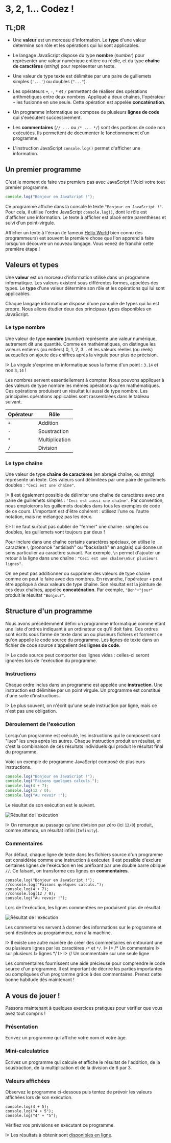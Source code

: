 # 3, 2, 1... Codez !

## TL;DR

* Une **valeur** est un morceau d'information. Le **type** d'une valeur détermine son rôle et les opérations qui lui sont applicables.

* Le langage JavaScript dispose du type **nombre** (*number*) pour représenter une valeur numérique entière ou réelle, et du type **chaîne de caractères** (*string*) pour représenter un texte.

* Une valeur de type texte est délimitée par une paire de guillemets simples (`'...'`) ou doubles (`"..."`).

* Les opérateurs `+`, `-`, `*` et `/` permettent de réaliser des opérations arithmétiques entre deux nombres. Appliqué à deux chaînes, l'opérateur `+` les fusionne en une seule. Cette opération est appelée **concaténation**.

* Un programme informatique se compose de plusieurs **lignes de code** qui s'exécutent successivement.

* Les **commentaires** (`// ...` ou `/* ... */`) sont des portions de code non exécutées. Ils permettent de documenter le fonctionnement d'un programme.

* L'instruction JavaScript `console.log()` permet d'afficher une information.

## Un premier programme

C'est le moment de faire vos premiers pas avec JavaScript ! Voici votre tout premier programme.

```javascript
console.log("Bonjour en JavaScript !");
```

Ce programme affiche dans la console le texte `"Bonjour en JavaScript !"`. Pour cela, il utilise l'ordre JavaScript `console.log()`, dont le rôle est d'afficher une information. Le texte à afficher est placé entre parenthèses et suivi d'un point-virgule.

Afficher un texte à l'écran (le fameux [Hello World](https://fr.wikipedia.org/wiki/Hello_world) bien connu des programmeurs) est souvent la première chose que l'on apprend à faire lorsqu'on découvre un nouveau langage. Vous venez de franchir cette première étape !

## Valeurs et types

Une **valeur** est un morceau d'information utilisé dans un programme informatique. Les valeurs existent sous différentes formes, appelées des types. Le **type** d'une valeur détermine son rôle et les opérations qui lui sont applicables.

Chaque langage informatique dispose d'une panoplie de types qui lui est propre. Nous allons étudier deux des principaux types disponibles en JavaScript.

### Le type nombre

Une valeur de type **nombre** (*number*) représente une valeur numérique, autrement dit une quantité. Comme en mathématiques, on distingue les valeurs entières (ou entiers) 0, 1, 2, 3... et les valeurs réelles (ou réels) auxquelles on ajoute des chiffres après la virgule pour plus de précision.

I> La virgule s'exprime en informatique sous la forme d'un point : `3.14` et non `3,14` !

Les nombres servent essentiellement à compter. Nous pouvons appliquer à des valeurs de type nombre les mêmes opérations qu'en mathématiques. Ces opérations produisent un résultat lui aussi de type nombre. Les principales opérations applicables sont rassemblées dans le tableau suivant.

|Opérateur|Rôle|
|---------|----|
|`+`|Addition|
|`-`|Soustraction|
|`*`|Multiplication|
|`/`|Division|

### Le type chaîne

Une valeur de type **chaîne de caractères** (en abrégé chaîne, ou *string*) représente un texte. Ces valeurs sont délimitées par une paire de guillemets doubles : `"Ceci est une chaîne"`.

I> Il est également possible de délimiter une chaîne de caractères avec une paire de guillemets simples : `'Ceci est aussi une chaîne'`. Par convention, nous emploierons les guillemets doubles dans tous les exemples de code de ce cours. L'important est d'être cohérent : utilisez l'une ou l'autre notation, mais ne mélangez pas les deux.

E> Il ne faut surtout pas oublier de "fermer" une chaîne : simples ou doubles, les guillemets vont toujours par deux !

Pour inclure dans une chaîne certains caractères spéciaux, on utilise le caractère `\` (prononcé "antislash" ou "backslash" en anglais) qui donne un sens particulier au caractère suivant. Par exemple, `\n` permet d'ajouter un retour à la ligne dans une chaîne : `"Ceci est une chaîne\nSur plusieurs lignes"`.

On ne peut pas additionner ou supprimer des valeurs de type chaîne comme on peut le faire avec des nombres. En revanche, l'opérateur `+` peut être appliqué à deux valeurs de type chaîne. Son résultat est la jointure de ces deux chaînes, appelée **concaténation**. Par exemple, `"Bon"+"jour"` produit le résultat `"Bonjour"`.

## Structure d'un programme

Nous avons précédemment défini un programme informatique comme étant une liste d'ordres indiquant à un ordinateur ce qu'il doit faire. Ces ordres sont écrits sous forme de texte dans un ou plusieurs fichiers et forment ce qu'on appelle le code source du programme. Les lignes de texte dans un fichier de code source s'appellent des **lignes de code**.

I> Le code source peut comporter des lignes vides : celles-ci seront ignorées lors de l'exécution du programme.

### Instructions

Chaque ordre inclus dans un programme est appelée une **instruction**. Une instruction est délimitée par un point virgule. Un programme est constitué d'une suite d'instructions.

I> Le plus souvent, on n'écrit qu'une seule instruction par ligne, mais ce n'est pas une obligation.

### Déroulement de l'exécution

Lorsqu'un programme est exécuté, les instructions qui le composent sont "lues" les unes après les autres. Chaque instruction produit un résultat, et c'est la combinaison de ces résultats individuels qui produit le résultat final du programme.

Voici un exemple de programme JavaScript composé de plusieurs instructions.

```javascript
console.log("Bonjour en JavaScript !");
console.log("Faisons quelques calculs.");
console.log(4 + 7);
console.log(12 / 0);
console.log("Au revoir !");
```

Le résultat de son exécution est le suivant.

![Résultat de l'exécution](images/chapter01-01.png)

I> On remarque au passage qu'une division par zéro (ici `12/0`) produit, comme attendu, un résultat infini (`Infinity`).

### Commentaires

Par défaut, chaque ligne de texte dans les fichiers source d'un programme est considérée comme une instruction à exécuter. Il est possible d'exclure certaines lignes de l'exécution en les préfixant par une double barre oblique `//`. Ce faisant, on transforme ces lignes en **commentaires**.

    console.log("Bonjour en JavaScript !");
    //console.log("Faisons quelques calculs.");
    console.log(4 + 7);
    //console.log(12 / 0);
    console.log("Au revoir !");

Lors de l'exécution, les lignes commentées ne produisent plus de résultat.

![Résultat de l'exécution](images/chapter01-03.png)

Les commentaires servent à donner des informations sur le programme et sont destinées au programmeur, non à la machine.

I> Il existe une autre manière de créer des commentaires en entourant une ou plusieurs lignes par les caractères `/*` et `*/`.
I>
I>     /* Un commentaire
I>     sur plusieurs
I>     lignes */
I>
I>     // Un commentaire sur une seule ligne

Les commentaires fournissent une aide précieuse pour comprendre le code source d'un programme. Il est important de décrire les parties importantes ou compliquées d'un programme grâce à des commentaires. Prenez cette bonne habitude dès maintenant !

## A vous de jouer !

Passons maintenant à quelques exercices pratiques pour vérifier que vous avez tout compris !

### Présentation

Ecrivez un programme qui affiche votre nom et votre âge.

### Mini-calculatrice

Ecrivez un programme qui calcule et affiche le résultat de l'addition, de la soustraction, de la multiplication et de la division de 6 par 3.

### Valeurs affichées

Observez le programme ci-dessous puis tentez de prévoir les valeurs affichées lors de son exécution.

    console.log(4 + 5);
    console.log("4 + 5");
    console.log("4" + "5");

Vérifiez vos prévisions en exécutant ce programme.

I> Les résultats à obtenir sont [disponibles en ligne](http://codepen.io/bpesquet/pen/yVQoaa?editors=1102).